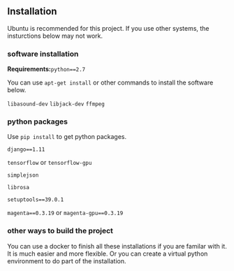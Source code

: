 ## Installation

Ubuntu is recommended for this project. If you use other systems, the insturctions below may not work.

### software installation

**Requirements:**`python==2.7`

You can use `apt-get install` or other commands to install the software below.

`libasound-dev`
`libjack-dev`
`ffmpeg`

### python packages

Use `pip install` to get python packages.

`django==1.11`

`tensorflow` or `tensorflow-gpu`

`simplejson`

`librosa`

`setuptools==39.0.1`

`magenta==0.3.19` or `magenta-gpu==0.3.19`

### other ways to build the project

You can use a docker to finish all these installations if you are familar with it. It is much easier and more flexible. Or you can create a virtual python environment to do part of the installation.